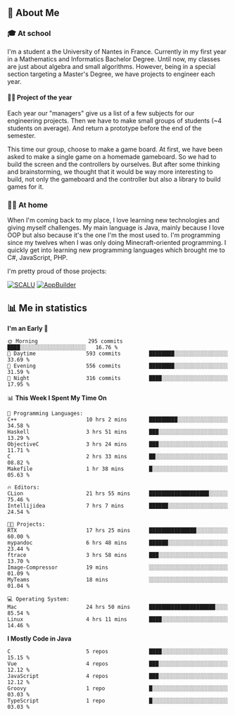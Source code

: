 ## 👀 About Me

### 🎓 At school

I'm a student a the University of Nantes in France. Currently in my first year in a Mathematics and Informatics Bachelor Degree. Until now, my classes are just about algebra and small algorithms. However, being in a special section targeting a Master's Degree, we have projects to engineer each year. 

#### 🔧🔬 Project of the year

Each year our "managers" give us a list of a few subjects for our engineering projects. Then we have to make small groups of students (~4 students on average). And return a prototype before the end of the semester.

This time our group, choose to make a game board. At first, we have been asked to make a single game on a homemade gameboard. So we had to build the screen and the controllers by ourselves. 
But after some thinking and brainstorming, we thought that it would be way more interesting to build, not only the gameboard and the controller but also a library to build games for it.

### 👨‍💻 At home

When I'm coming back to my place, I love learning new technologies and giving myself challenges. My main language is Java, mainly because I love OOP but also because it's the one I'm the most used to. I'm programming since my twelves when I was only doing Minecraft-oriented programming.  I quickly get into learning new programming languages which brought me to C#, JavaScript, PHP. 

I'm pretty proud of those projects:

[![SCALU](https://github-readme-stats.vercel.app/api/pin?username=renardfute&repo=SCALU)](https://github.com/renardfute/scalu)
[![AppBuilder](https://github-readme-stats.vercel.app/api/pin?username=pulsedev2&repo=AppBuilder)](https://github.com/pulsedev2/AppBuilder)

## 📊 Me in statistics
<!--START_SECTION:waka-->
**I'm an Early 🐤** 

```text
🌞 Morning                295 commits         ████░░░░░░░░░░░░░░░░░░░░░   16.76 % 
🌆 Daytime                593 commits         ████████░░░░░░░░░░░░░░░░░   33.69 % 
🌃 Evening                556 commits         ████████░░░░░░░░░░░░░░░░░   31.59 % 
🌙 Night                  316 commits         ████░░░░░░░░░░░░░░░░░░░░░   17.95 % 
```


📊 **This Week I Spent My Time On** 

```text
💬 Programming Languages: 
C++                      10 hrs 2 mins       █████████░░░░░░░░░░░░░░░░   34.58 % 
Haskell                  3 hrs 51 mins       ███░░░░░░░░░░░░░░░░░░░░░░   13.29 % 
ObjectiveC               3 hrs 24 mins       ███░░░░░░░░░░░░░░░░░░░░░░   11.71 % 
C                        2 hrs 33 mins       ██░░░░░░░░░░░░░░░░░░░░░░░   08.82 % 
Makefile                 1 hr 38 mins        █░░░░░░░░░░░░░░░░░░░░░░░░   05.63 % 

🔥 Editors: 
CLion                    21 hrs 55 mins      ███████████████████░░░░░░   75.46 % 
Intellijidea             7 hrs 7 mins        ██████░░░░░░░░░░░░░░░░░░░   24.54 % 

🐱‍💻 Projects: 
RTX                      17 hrs 25 mins      ███████████████░░░░░░░░░░   60.00 % 
mypandoc                 6 hrs 48 mins       ██████░░░░░░░░░░░░░░░░░░░   23.44 % 
ftrace                   3 hrs 58 mins       ███░░░░░░░░░░░░░░░░░░░░░░   13.70 % 
Image-Compressor         19 mins             ░░░░░░░░░░░░░░░░░░░░░░░░░   01.09 % 
MyTeams                  18 mins             ░░░░░░░░░░░░░░░░░░░░░░░░░   01.04 % 

💻 Operating System: 
Mac                      24 hrs 50 mins      █████████████████████░░░░   85.54 % 
Linux                    4 hrs 11 mins       ████░░░░░░░░░░░░░░░░░░░░░   14.46 % 
```

**I Mostly Code in Java** 

```text
C                        5 repos             ████░░░░░░░░░░░░░░░░░░░░░   15.15 % 
Vue                      4 repos             ███░░░░░░░░░░░░░░░░░░░░░░   12.12 % 
JavaScript               4 repos             ███░░░░░░░░░░░░░░░░░░░░░░   12.12 % 
Groovy                   1 repo              █░░░░░░░░░░░░░░░░░░░░░░░░   03.03 % 
TypeScript               1 repo              █░░░░░░░░░░░░░░░░░░░░░░░░   03.03 % 
```




<!--END_SECTION:waka-->

